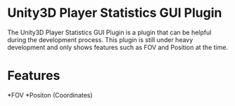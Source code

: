 Unity3D Player Statistics GUI Plugin
====================================
The Unity3D Player Statistics GUI Plugin is a plugin that can be helpful during the development process.  This plugin is still under heavy development and only shows features such as FOV and Position at the time.

Features
====================================
*FOV
*Positon (Coordinates)
